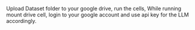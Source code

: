Upload Dataset folder to your google drive, run the cells,
While running mount drive cell, login to your google account and use api key for the LLM accordingly.
